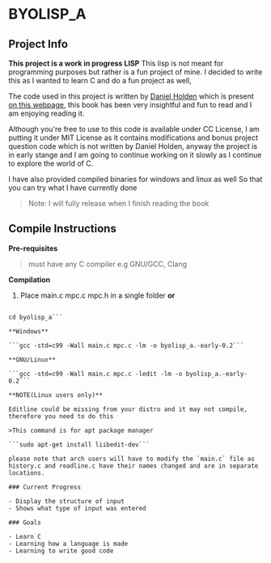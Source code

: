 # BYOLISP_A

## Project Info

**This project is a work in progress LISP**
This lisp is not meant for programming purposes but rather is a fun project of mine. I decided to write this as I wanted to learn C and do a fun project as well,

The code used in this project is written by [Daniel Holden](https://github.com/orangeduck) which is present [on this webpage](https://github.com/orangeduck/BuildYourOwnLisp), this book has been very insightful and fun to read and I am enjoying reading it.

Although you're free to use to this code is available under CC License, I am putting it under MIT License as it contains modifications and bonus project question code which is not written by Daniel Holden, anyway the project is in early stange and I am going to continue working on it slowly as I continue to explore the world of C.

I have also provided compiled binaries for windows and linux as well So that you can try what I have currently done

> Note: I will fully release when I finish reading the book

## Compile Instructions

**Pre-requisites**
> must have any C compiler e.g GNU/GCC, Clang

**Compilation**
1. Place main.c mpc.c mpc.h in a single folder
**or**
```git clone https://github.com/sysgrammar/byolisp_a.git

cd byolisp_a```
    
**Windows**

```gcc -std=c99 -Wall main.c mpc.c -lm -o byolisp_a.-early-0.2```

**GNU/Linux**

```gcc -std=c99 -Wall main.c mpc.c -ledit -lm -o byolisp_a.-early-0.2```

**NOTE(Linux users only)**

Editline could be missing from your distro and it may not compile, therefore you need to do this

>This command is for apt package manager 

```sudo apt-get install liibedit-dev```

please note that arch users will have to modify the `main.c` file as history.c and readline.c have their names changed and are in separate locations.

### Current Progress

- Display the structure of input
- Shows what type of input was entered

### Goals

- Learn C
- Learning how a language is made
- Learning to write good code